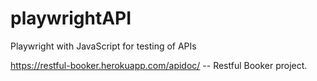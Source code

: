 # playwrightAPI

Playwright with JavaScript for testing of APIs

https://restful-booker.herokuapp.com/apidoc/ -- Restful Booker project.
